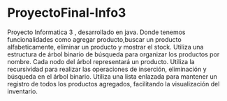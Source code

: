 # ProyectoFinal-Info3
Proyecto Informatica 3 , desarrollado en java. 
Donde tenemos funcionalidades como agregar producto,buscar un producto alfabeticamente, eliminar un producto y mostrar el stock.
Utiliza una estructura de árbol binario de búsqueda para organizar los productos por
nombre. Cada nodo del árbol representará un producto.
Utiliza la recursividad para realizar las operaciones de inserción, eliminación y búsqueda en
el árbol binario.
Utiliza una lista enlazada para mantener un registro de todos los productos agregados,
facilitando la visualización del inventario.

